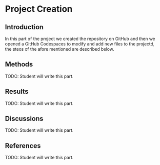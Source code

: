 # Project Creation

## Introduction
In this part of the project we created the repository on GitHub and then we opened a GitHub Codespaces to modify and add new files to  the projectd, the steos of the afore mentioned are described below.

## Methods
TODO: Student will write this part.

## Results
TODO: Student will write this part.

## Discussions
TODO: Student will write this part.

## References
TODO: Student will write this part.
